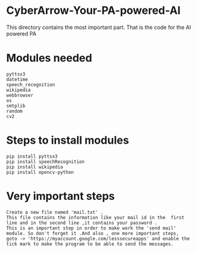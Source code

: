 # CyberArrow-Your-PA-powered-AI  
This directory contains the most important part. That is the code for the AI powered PA
# Modules needed
    pyttsx3 
    datetime
    speech_recognition 
    wikipedia
    webbrowser
    os
    smtplib
    random 
    cv2
# Steps to install modules

    pip install pyttsx3 
    pip install speechRecognition
    pip install wikipedia
    pip install opencv-python
# Very important steps
    Create a new file named 'mail.txt' . 
    This file contains the information like your mail id in the  first line and in the second line ,it contains your password .
    This is an important step in order to make work the 'send mail' module. So don't forget it .And also , one more important steps, 
    goto -> 'https://myaccount.google.com/lesssecureapps' and enable the tick mark to make the program to be able to send the messages.
 
 
